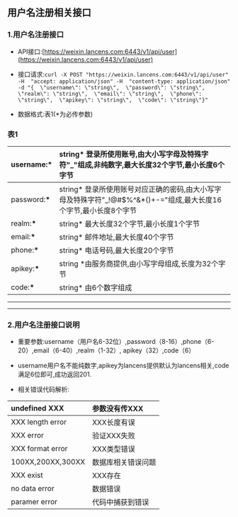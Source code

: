 ## 用户名注册相关接口

### 1.用户名注册接口

* API接口:[https://weixin.lancens.com:6443/v1/api/user](https://weixin.lancens.com:6443/v1/api/user)

* 接口请求:`curl -X POST "https://weixin.lancens.com:6443/v1/api/user" -H  "accept: application/json" -H  "content-type: application/json" -d "{  \"username\": \"string\",  \"password\": \"string\",  \"realm\": \"string\",  \"email\": \"string\",  \"phone\": \"string\",  \"apikey\": \"string\",  \"code\": \"string\"}"`

* 数据格式:表1\(\*为必传参数\)

### 表1

| username:**\*** | string\* 登录所使用账号,由大小写字母及特殊字符"\_"组成,非纯数字,最大长度32个字节,最小长度6个字节 |
| :--- | :--- |
| password:**\*** | string\* 登录所使用账号对应正确的密码,由大小写字母及特殊字符"\_!@\#$%^&\*\(\)+-="组成,最大长度16个字节,最小长度8个字节 |
| realm:**\*** | string\* 最大长度32个字节,最小长度1个字节 |
| email:**\*** | string\* 邮件地址,最大长度40个字节 |
| phone:**\*** | string\* 电话号码,最大长度20个字节 |
| apikey:**\*** | string \*由服务商提供,由小写字母组成,长度为32个字节 |
| code:**\*** | string\* 由6个数字组成 |

---

---

### 2.用户名注册接口说明

* 重要参数:username（用户名6-32位）,password（8-16）,phone（6-20）,email（6-40）,realm（1-32）,          apikey（32）,code（6）

* username用户名不能纯数字,apikey为lancens提供默认为lancens相关,code满足6位即可,成功返回201.

* 相关错误代码解析:

| undefined XXX | 参数没有传XXX |
| :--- | :--- |
| XXX length error | XXX长度有误 |
| XXX error | 验证XXX失败 |
| XXX format error | XXX类型错误 |
| 100XX,200XX,300XX | 数据库相关错误问题 |
| XXX exist | XXX存在 |
| no data error | 数据错误 |
| paramer error | 代码中捕获到错误 |



